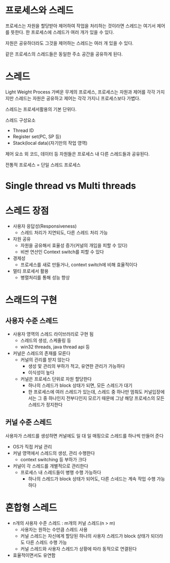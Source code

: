 # 프로세스와 스레드
 프로세스는 자원을 할당받아 제어하여 작업을 처리하는 것이라면 스레드는 여기서 제어를 뜻한다.  한 프로세스에 스레드가 여러 개가 있을 수 있다.

자원은 공유하더라도 그것을 제어하는 스레드는 여러 개 있을 수 있다.

같은 프로세스의 스레드들은 동일한 주소 공간을 공유하게 된다.


# 스레드
Light Weight Process 가벼운 무게의 프로세스, 프로세스는 자원과 제어를 각각 가지지만 스레드는 자원은 공유하고 제어는 각각 가지니 프로세스보다 가볍다.

스레드는 프로세서활용의 기본 단위다.

스레드 구성요소
* Thread ID
* Register set(PC, SP 등)
* Stack(local data)(자기만의 작업 영역)

제어 요소 외 코드, 데이터 등 자원들은 프로세스 내 다른 스레드들과 공유된다.

전통적 프로세스 = 단일 스레드 프로세스


# Single thread vs Multi threads




# 스레드 장점
* 사용자 응답성(Responsiveness)
    * 스레드 처리가 지연되도, 다른 스레드 처리 가능
* 자원 공유
    * 자원을 공유해서 효율성 증가(커널의 개입을 피할 수 있다)
    * 비싼 연산인 Context switch를 피할 수 있다
* 경제성
    * 프로세스를 새로 만들거나, context switch에 비해 효율적이다
* 멀티 프로세서 활용
    * 병렬처리를 통해 성능 향상


# 스래드의 구현
## 사용자 수준 스레드
* 사용자 영역의 스레드 라이브러리로 구현 됨
    * 스레드의 생성, 스케줄링 등
    * win32 threads, java thread api 등
* 커널은 스레드의 존재를 모른다
    * 커널의 괸리를 받지 않는다
        * 생성 맟 관리의 부하가 적고, 유연한 관리가 가능하다
        * 이식성이 높다
    * 커널은 프로세스 단위로 자원 할당한다
        * 하나의 스레드가 block 상태가 되면, 모든 스레드가 대기
        * 한 프로세스에 여러 스레드가 있는데, 스레드 중 하나만 멈춰도 커널입장에서는 그 중 하나인지 전부다인지 모르기 때문에 그냥 해당 프로세스의 모든 스레드가 정지한다

## 커널 수준 스레드
사용자가 스레드를 생성하면 커널에도 일 대 일 매핑으로 스레드를 하나씩 만들어 준다

* OS가 직접 커널 관리
* 커널 영역에서 스레드의 생성, 관리 수행한다
    * context switching 등 부하가 크다
* 커널이 각 스레드를 개별적으로 관리한다
    * 프로세스 내 스레드들이 병행 수행 가능하다
        * 하나의 스레드가 block 상태가 되어도, 다른 스네드는 계속 작업 수행 가능하다


# 혼합형 스레드
* n개의 사용자 수준 스레드 : m개의 커널 스레드(n > m)
    * 사용자는 원하는 수만큼 스레드 사용
    * 커널 스레드는 자신에게 할당된 하나의 사용자 스레드가 block 상태가 되더라도 다른 스레드 수행 가능
    * 커널 스레드와 사용자 스레드가 상황에 따라 동적으로 연결된다
* 효율적이면서도 유연함





